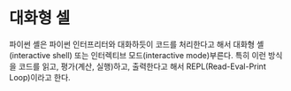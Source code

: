 
# 대화형 셀

파이썬 셸은 파이썬 인터프리터와 대화하듯이 코드를 처리한다고 해서 대화형 셸(interactive shell) 또는 인터렉티브 모드(interactive mode)부른다. 
특히 이런 방식을 코드를 읽고, 평가(계산, 실행)하고, 출력한다고 해서 REPL(Read-Eval-Print Loop)이라고 한다.
